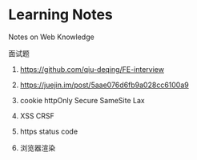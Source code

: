 # Learning Notes

Notes on Web Knowledge

面试题

1. https://github.com/qiu-deqing/FE-interview
1. https://juejin.im/post/5aae076d6fb9a028cc6100a9
1. cookie httpOnly Secure SameSite Lax
1. XSS CRSF

1. https status code
1. 浏览器渲染
